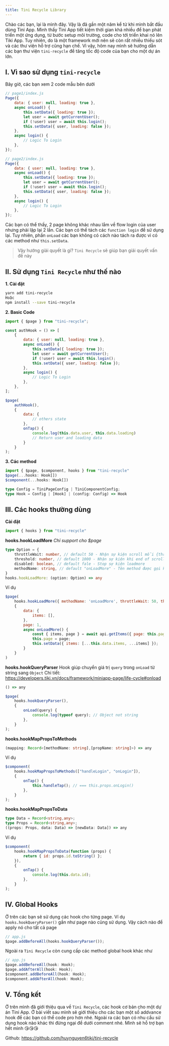 ```yaml
---
title: Tini Recycle Library
---
```


Chào các bạn, lại là mình đây. Vậy là đã gần một năm kể từ khi mình bắt đầu dùng Tini App. Mình thấy Tini App tiết kiệm thời gian khá nhiều để bạn phát triển một ứng dụng, từ bước setup môi trường, code cho tới triển khai nó lên Tiki App. Tuy nhiên, do là một framework mới nên sẽ còn rất nhiều thiếu sót và các thư viện hỗ trợ cũng hạn chế. Vì vậy, hôm nay mình sẽ hướng dẫn các bạn thư viện `tini-recycle` để tăng tốc độ code của bạn cho một dự án lớn.

## I. Vì sao sử dụng `tini-recycle`
Bây giờ, các bạn xem 2 code mẫu bên dưới
```js
// page1/index.js
Page({
    data: { user: null, loading: true },
    async onLoad() {
        this.setData({ loading: true });
        let user = await getCurrentUser();
        if (!user) user = await this.login();
        this.setData({ user, loading: false });
    },
    async login() {
        // Logic To Login
    },
});
```
```js
// page2/index.js
Page({
    data: { user: null, loading: true },
    async onLoad() {
        this.setData({ loading: true });
        let user = await getCurrentUser();
        if (!user) user = await this.login();
        this.setData({ user, loading: false });
    },
    async login() {
        // Logic To Login
    },
});
```

Các bạn có thể thấy, 2 page không khác nhau lắm về flow login của user nhưng phải lặp lại 2 lần. Các bạn có thể tách các `function login` để sử dụng lại. Tuy nhiên, phần `onLoad` các bạn không có cách nào tách ra được vì có các method như `this.setData`.
> Vậy hướng giải quyết là gì? `Tini Recycle` sẽ giúp bạn giải quyết vấn đề này

## II. Sử dụng `Tini Recycle` như thế nào

**1. Cài đặt**
    
```sh
yarn add tini-recycle
Hoặc
npm install --save tini-recycle
```

**2. Basic Code**
```js
import { $page } from "tini-recycle";

const authHook = () => [
    {
        data: { user: null, loading: true },
        async onLoad() {
            this.setData({ loading: true });
            let user = await getCurrentUser();
            if (!user) user = await this.login();
            this.setData({ user, loading: false });
        },
        async login() {
            // Logic To Login
        },
    },
];

$page(
    authHook(),
    {
        data: {
            // others state
        },
        onTap() {
            console.log(this.data.user, this.data.loading)
            // Return user and loading data
        }
    }
);
```
 
**3. Các method**

```ts
import { $page, $component, hooks } from "tini-recycle"
$page(...hooks: Hook[])
$component(...hooks: Hook[])

type Config = TiniPageConfig | TiniComponentConfig;
type Hook = Config | [Hook] | (config: Config) => Hook
```

## III. Các hooks thường dùng

**Cài đặt**
```js
import { hooks } from "tini-recycle"
```

**hooks.hookLoadMore**
*Chỉ support cho $page*
```ts
type Option = {
    throttleWait: number, // default 50 - Nhận sự kiện scroll mỗi {throttleWait} giây
    threshold: number, // default 1000 - Nhận sự kiện khi end of scroll trước {threshold}px
    disabled: boolean, // default fale - Stop sự kiện loadmore
    methodName: string, // default "onLoadMore" - Tên method được gọi khi cuộn xuống dưới cùng
}
hooks.hookLoadMore: (option: Option) => any
```

Ví dụ
```js
$page(
    hooks.hookLoadMore({ methodName: 'onLoadMore', throttleWait: 50, threshold: 300 }),
    {
        data: {
            items: [],
        },
        page: 1,
        async onLoadMore() {
            const { items, page } = await api.getItems({ page: this.page });
            this.page = page;
            this.setData({ items: [...this.data.items, ...items] });
        }
    }
)
```

**hooks.hookQueryParser**
Hook giúp chuyển giá trị `query` trong `onLoad` từ string sang `Object`
Chi tiết: https://developers.tiki.vn/docs/framework/miniapp-page/life-cycle#onload

```ts
() => any
```
```js
$page(
    hooks.hookQueryParser(),
    {
        onLoad(query) {
            console.log(typeof query); // Object not string
        },
    }
);
```

**hooks.hookMapPropsToMethods**
```ts
(mapping: Record<[methodName: string],[propName: string]>) => any
```
Ví dụ
```js
$component(
    hooks.hookMapPropsToMethods(["handleLogin", "onLogin"]),
    {
        onTap() {
            this.handleTap(); // === this.props.onLogin()
        },
    }
);
```
**hooks.hookMapPropsToData**
```ts
type Data = Record<string,any>;
type Props = Record<string,any>;
((props: Props, data: Data) => [newData: Data]) => any
```
Ví dụ
```js
$component(
    hooks.hookMapPropsToData(function (props) {
        return { id: props.id.toString() };
    }),
    {
        onTap() {
            console.log(this.data.id);
        },
    }
);
```

## IV. Global Hooks
Ở trên các bạn sẽ sử dụng các hook cho từng page. Ví dụ `hooks.hookQueryParser()` gần như page nào cũng sử dụng. Vậy cách nào để apply nó  cho tất cả page
```js
// app.js
$page.addBeforeAll(hooks.hookQueryParser());
```
Ngoài ra `Tini Recycle` còn cung cấp các method global hook khác như
```js
// app.js
$page.addBeforeAll(hook: Hook);
$page.addAfterAll(hook: Hook);
$component.addBeforeAll(hook: Hook);
$component.addAfterAll(hook: Hook);
```

## V. Tổng kết
Ở trên mình đã giới thiệu qua về `Tini Recycle`, các hook cơ bản cho một dự án Tini App. Ở bài viết sau mình sẽ giới thiệu cho các bạn một số addvance hook để  các bạn có thể code pro hơn nhé. 
Ngoài ra các bạn có nhu cầu sử dụng hook nào khác thì đừng ngại để dưới comment nhé. Mình sẽ hỗ trợ bạn hết mình 😘😘😘

Github: https://github.com/huynguyen6tiki/tini-recycle
